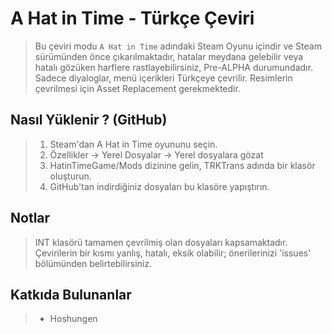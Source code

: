 # A Hat in Time - Türkçe Çeviri

> Bu çeviri modu ```A Hat in Time``` adındaki Steam Oyunu içindir ve Steam sürümünden önce çıkarılmaktadır, hatalar meydana gelebilir veya hatalı gözüken harflere rastlayebilirsiniz, Pre-ALPHA durumundadır. Sadece diyaloglar, menü içerikleri Türkçeye çevrilir. Resimlerin çevrilmesi için Asset Replacement gerekmektedir.

## Nasıl Yüklenir ? (GitHub)
> 1. Steam'dan A Hat in Time oyununu seçin.
> 2. Özellikler -> Yerel Dosyalar -> Yerel dosyalara gözat
> 3. HatinTimeGame/Mods dizinine gelin, TRKTrans adında bir klasör oluşturun.
> 4. GitHub'tan indirdiğiniz dosyaları bu klasöre yapıştırın.

## Notlar
> INT klasörü tamamen çevrilmiş olan dosyaları kapsamaktadır.
> Çevirilerin bir kısmı yanlış, hatalı, eksik olabilir; önerilerinizi 'issues' bölümünden belirtebilirsiniz.

## Katkıda Bulunanlar
> * Hoshungen
